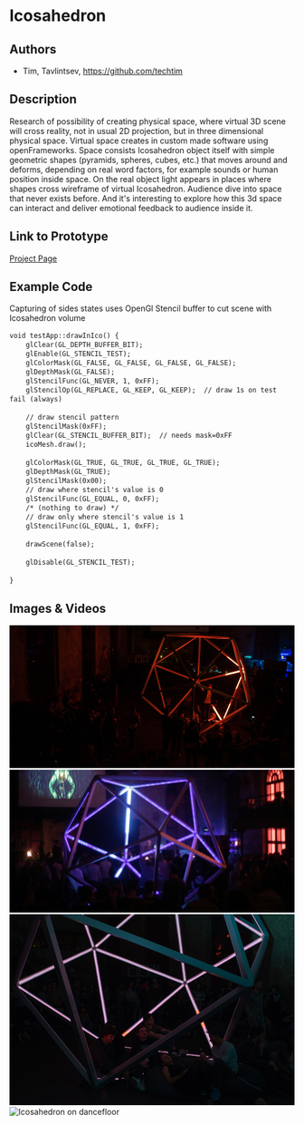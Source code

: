 # Icosahedron

## Authors
- Tim, Tavlintsev, https://github.com/techtim

## Description
Research of possibility of creating physical space, where virtual 3D scene will cross reality, not in usual 2D projection, but in three dimensional physical space. Virtual space creates in custom made software using openFrameworks. Space consists Icosahedron object itself with simple geometric shapes (pyramids, spheres, cubes, etc.) that moves around and deforms, depending on real word factors, for example sounds or human position inside space. On the real object light appears in places where shapes cross wireframe of virtual Icosahedron. Audience dive into space that never exists before. And it's interesting to explore how this 3d space can interact and deliver emotional feedback to audience inside it.

## Link to Prototype
[Project Page](http://tvl.io/project/projecticosahedron "Project Page")

## Example Code
Capturing of sides states uses OpenGl Stencil buffer to cut scene with Icosahedron volume
```
void testApp::drawInIco() {
    glClear(GL_DEPTH_BUFFER_BIT);
    glEnable(GL_STENCIL_TEST);
    glColorMask(GL_FALSE, GL_FALSE, GL_FALSE, GL_FALSE);
    glDepthMask(GL_FALSE);
    glStencilFunc(GL_NEVER, 1, 0xFF);
    glStencilOp(GL_REPLACE, GL_KEEP, GL_KEEP);  // draw 1s on test fail (always)
    
    // draw stencil pattern
    glStencilMask(0xFF);
    glClear(GL_STENCIL_BUFFER_BIT);  // needs mask=0xFF
    icoMesh.draw();
    
    glColorMask(GL_TRUE, GL_TRUE, GL_TRUE, GL_TRUE);
    glDepthMask(GL_TRUE);
    glStencilMask(0x00);
    // draw where stencil's value is 0
    glStencilFunc(GL_EQUAL, 0, 0xFF);
    /* (nothing to draw) */
    // draw only where stencil's value is 1
    glStencilFunc(GL_EQUAL, 1, 0xFF);
    
    drawScene(false);
    
    glDisable(GL_STENCIL_TEST);
    
}
```

## Images & Videos

![Icosahedron](project_images/cover.jpg?raw=true "Icosahedron")
![People inside](project_images/ico-hand.jpg?raw=true "People dancing inside")
![People siting](project_images/ico-people.jpg?raw=true "People sitting inside")
![Icosahedron on dancefloor](http://tvl.io/i/project/projecticosahedron/70180_icoauxwide.jpeg?raw=true "Icosahedron on dancefloor")